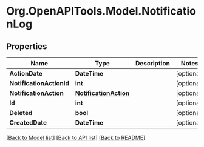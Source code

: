 # Org.OpenAPITools.Model.NotificationLog

## Properties

Name | Type | Description | Notes
------------ | ------------- | ------------- | -------------
**ActionDate** | **DateTime** |  | [optional] 
**NotificationActionId** | **int** |  | [optional] 
**NotificationAction** | [**NotificationAction**](NotificationAction.md) |  | [optional] 
**Id** | **int** |  | [optional] 
**Deleted** | **bool** |  | [optional] 
**CreatedDate** | **DateTime** |  | [optional] 

[[Back to Model list]](../README.md#documentation-for-models) [[Back to API list]](../README.md#documentation-for-api-endpoints) [[Back to README]](../README.md)

